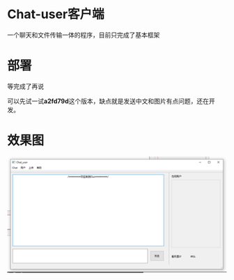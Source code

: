 # Chat-user客户端

一个聊天和文件传输一体的程序，目前只完成了基本框架

# 部署

等完成了再说

可以先试一试**a2fd79d**这个版本，缺点就是发送中文和图片有点问题，还在开发。

# 效果图

![IMG1.png](/IMG1.png)

